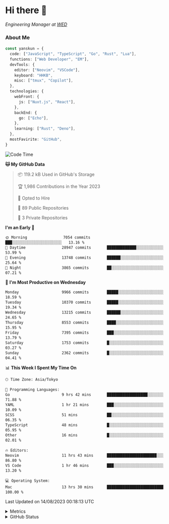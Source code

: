 # Hi there&nbsp;:wave:

<!-- ![Alt text](https://spotify-recently-played-readme.vercel.app/api?user=31kynbuubkiu3r4qh4hjuaglhfay) -->

_Engineering Manager at [WED](https://github.com/wedinc)_

### About Me

```ts
const yanskun = {
  code: ["JavaScript", "TypeScript", "Go", "Rust", "Lua"],
  functions: ["Web Developer", "EM"],
  devTools: {
    editor: ["Neovim", "VSCode"],
    keyboard: "HHKB",
    misc: ["tmux", "Copilot"],
  },
  technologies: {
    webFront: {
      js: ["Nuxt.js", "React"],
    },
    backEnd: {
      go: ["Echo"],
    },
    learning: ["Rust", "Deno"],
  },
  mostFavirite: "GitHub",
}
```

<!--START_SECTION:waka-->
![Code Time](http://img.shields.io/badge/Code%20Time-433%20hrs-blue)

**🐱 My GitHub Data** 

> 📦 119.2 kB Used in GitHub's Storage 
 > 
> 🏆 1,986 Contributions in the Year 2023
 > 
> 💼 Opted to Hire
 > 
> 📜 89 Public Repositories 
 > 
> 🔑 3 Private Repositories 
 > 
**I'm an Early 🐤** 

```text
🌞 Morning                7054 commits        ███░░░░░░░░░░░░░░░░░░░░░░   13.16 % 
🌆 Daytime                28947 commits       █████████████░░░░░░░░░░░░   53.99 % 
🌃 Evening                13748 commits       ██████░░░░░░░░░░░░░░░░░░░   25.64 % 
🌙 Night                  3865 commits        ██░░░░░░░░░░░░░░░░░░░░░░░   07.21 % 
```
📅 **I'm Most Productive on Wednesday** 

```text
Monday                   9966 commits        █████░░░░░░░░░░░░░░░░░░░░   18.59 % 
Tuesday                  10370 commits       █████░░░░░░░░░░░░░░░░░░░░   19.34 % 
Wednesday                13215 commits       ██████░░░░░░░░░░░░░░░░░░░   24.65 % 
Thursday                 8553 commits        ████░░░░░░░░░░░░░░░░░░░░░   15.95 % 
Friday                   7395 commits        ███░░░░░░░░░░░░░░░░░░░░░░   13.79 % 
Saturday                 1753 commits        █░░░░░░░░░░░░░░░░░░░░░░░░   03.27 % 
Sunday                   2362 commits        █░░░░░░░░░░░░░░░░░░░░░░░░   04.41 % 
```


📊 **This Week I Spent My Time On** 

```text
🕑︎ Time Zone: Asia/Tokyo

💬 Programming Languages: 
Go                       9 hrs 42 mins       ██████████████████░░░░░░░   71.88 % 
YAML                     1 hr 21 mins        ███░░░░░░░░░░░░░░░░░░░░░░   10.09 % 
SCSS                     51 mins             ██░░░░░░░░░░░░░░░░░░░░░░░   06.35 % 
TypeScript               48 mins             █░░░░░░░░░░░░░░░░░░░░░░░░   05.95 % 
Other                    16 mins             █░░░░░░░░░░░░░░░░░░░░░░░░   02.01 % 

🔥 Editors: 
Neovim                   11 hrs 43 mins      ██████████████████████░░░   86.80 % 
VS Code                  1 hr 46 mins        ███░░░░░░░░░░░░░░░░░░░░░░   13.20 % 

💻 Operating System: 
Mac                      13 hrs 30 mins      █████████████████████████   100.00 % 
```


 Last Updated on 14/08/2023 00:18:13 UTC
<!--END_SECTION:waka-->

<details>
  <summary>Metrics</summary>
  <img src="https://github.com/yanskun/yanskun/blob/main/github-metrics.svg" alt="Metrics">
</details>

<details>
  <summary>GitHub Status</summary>
  <picture>
    <source media="(prefers-color-scheme: dark)" srcset="https://raw.githubusercontent.com/yanskun/yanskun/master/profile-summary-card-output/nord_dark/0-profile-details.svg">
   <img src="https://raw.githubusercontent.com/yanskun/yanskun/master/profile-summary-card-output/default/0-profile-details.svg">
  </picture>
  <br>
  <picture>
    <source media="(prefers-color-scheme: dark)" srcset="https://raw.githubusercontent.com/yanskun/yanskun/master/profile-summary-card-output/nord_dark/1-repos-per-language.svg">
   <img src="https://raw.githubusercontent.com/yanskun/yanskun/master/profile-summary-card-output/default/1-repos-per-language.svg">
  </picture>
  <picture>
    <source media="(prefers-color-scheme: dark)" srcset="https://raw.githubusercontent.com/yanskun/yanskun/master/profile-summary-card-output/nord_dark/2-most-commit-language.svg">
   <img src="https://raw.githubusercontent.com/yanskun/yanskun/master/profile-summary-card-output/default/2-most-commit-language.svg">
  </picture>
  <br>
  <picture>
    <source media="(prefers-color-scheme: dark)" srcset="https://raw.githubusercontent.com/yanskun/yanskun/master/profile-summary-card-output/nord_dark/3-stats.svg">
   <img src="https://raw.githubusercontent.com/yanskun/yanskun/master/profile-summary-card-output/default/3-stats.svg">
  </picture>
  <picture>
    <source media="(prefers-color-scheme: dark)" srcset="https://raw.githubusercontent.com/yanskun/yanskun/master/profile-summary-card-output/nord_dark/4-productive-time.svg">
   <img src="https://raw.githubusercontent.com/yanskun/yanskun/master/profile-summary-card-output/default/4-productive-time.svg">
  </picture>
</details>
